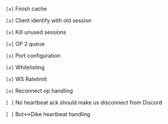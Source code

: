 `[x]` Finish cache

`[x]` Client identify with old session

`[x]` Kill unused sessions

`[x]` OP 2 queue

`[x]` Port configuration

`[x]` Whitelisting

`[x]` WS Ratelimit

`[x]` Reconnect op handling

`[ ]` No heartbeat ack should make us disconnect from Discord

`[ ]` Bot<->Dike heartbeat handling